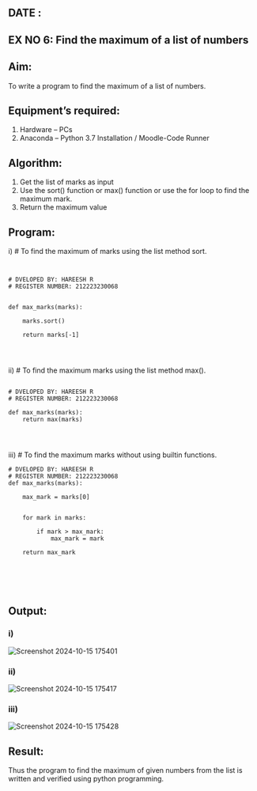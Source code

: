 ## DATE :
## EX NO 6: Find the maximum of a list of numbers
## Aim:
To write a program to find the maximum of a list of numbers.
## Equipment’s required:
1.	Hardware – PCs
2.	Anaconda – Python 3.7 Installation / Moodle-Code Runner
## Algorithm:
1.	Get the list of marks as input
2.	Use the sort() function or max() function or use the for loop to find the maximum mark.
3.	Return the maximum value
## Program:

i)	# To find the maximum of marks using the list method sort.
```


# DVELOPED BY: HAREESH R
# REGISTER NUMBER: 212223230068


def max_marks(marks):
  
    marks.sort()
  
    return marks[-1]




```

ii)	# To find the maximum marks using the list method max().
```

# DVELOPED BY: HAREESH R
# REGISTER NUMBER: 212223230068

def max_marks(marks):
    return max(marks)




```

iii) # To find the maximum marks without using builtin functions.
```
# DVELOPED BY: HAREESH R
# REGISTER NUMBER: 212223230068
def max_marks(marks):
   
    max_mark = marks[0]
    
   
    for mark in marks:
        
        if mark > max_mark:
            max_mark = mark
            
    return max_mark






```



## Output:
### i)
![Screenshot 2024-10-15 175401](https://github.com/user-attachments/assets/5fc49d02-61ee-49e1-9cb7-15d58b2c9242)


### ii)

![Screenshot 2024-10-15 175417](https://github.com/user-attachments/assets/f95582f7-af47-40db-a178-0ab1624b7c8a)

### iii)
![Screenshot 2024-10-15 175428](https://github.com/user-attachments/assets/1d4eef08-3390-4f90-b4bc-284d2981cbdc)


## Result:
Thus the program to find the maximum of given numbers from the list is written and verified using python programming.
